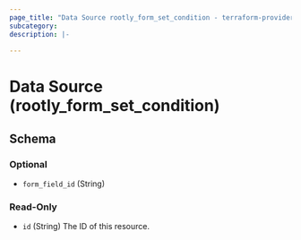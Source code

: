 ```yaml
---
page_title: "Data Source rootly_form_set_condition - terraform-provider-rootly"
subcategory:
description: |-
    
---
```


# Data Source (rootly_form_set_condition)





<!-- schema generated by tfplugindocs -->
## Schema

### Optional

- `form_field_id` (String)

### Read-Only

- `id` (String) The ID of this resource.
